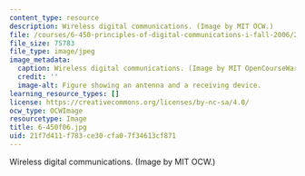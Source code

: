```yaml
---
content_type: resource
description: Wireless digital communications. (Image by MIT OCW.)
file: /courses/6-450-principles-of-digital-communications-i-fall-2006/21f7d411f783ce30cfa07f34613cf871_6-450f06.jpg
file_size: 75783
file_type: image/jpeg
image_metadata:
  caption: Wireless digital communications. (Image by MIT OpenCourseWare.)
  credit: ''
  image-alt: Figure showing an antenna and a receiving device.
learning_resource_types: []
license: https://creativecommons.org/licenses/by-nc-sa/4.0/
ocw_type: OCWImage
resourcetype: Image
title: 6-450f06.jpg
uid: 21f7d411-f783-ce30-cfa0-7f34613cf871
---
```

Wireless digital communications. (Image by MIT OCW.)